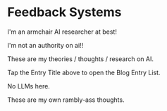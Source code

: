 # Feedback Systems

I'm an armchair AI researcher at best!
      
I'm not an authority on ai!!

These are my theories / thoughts / research on AI.

Tap the Entry Title above to open the Blog Entry List.

No LLMs here.
      
These are my own rambly-ass thoughts.